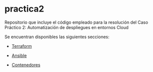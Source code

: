 # practica2
Repositorio que incluye el código empleado para la resolución del Caso Práctico 2: Automatización de despliegues
en entornos Cloud

Se encuentran disponibles las siguientes secciones:

* [Terraform](terraform/)

* [Ansible](ansible/)

* [Contenedores](contenedores/)
